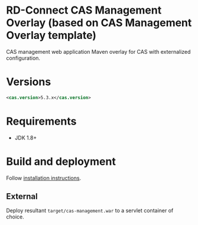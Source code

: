 RD-Connect CAS Management Overlay (based on CAS Management Overlay template)
============================

CAS management web application Maven overlay for CAS with externalized configuration.

# Versions

```xml
<cas.version>5.3.x</cas.version>
```

# Requirements

* JDK 1.8+

# Build and deployment

Follow [installation instructions](INSTALL.md).

## External

Deploy resultant `target/cas-management.war`  to a servlet container of choice.
